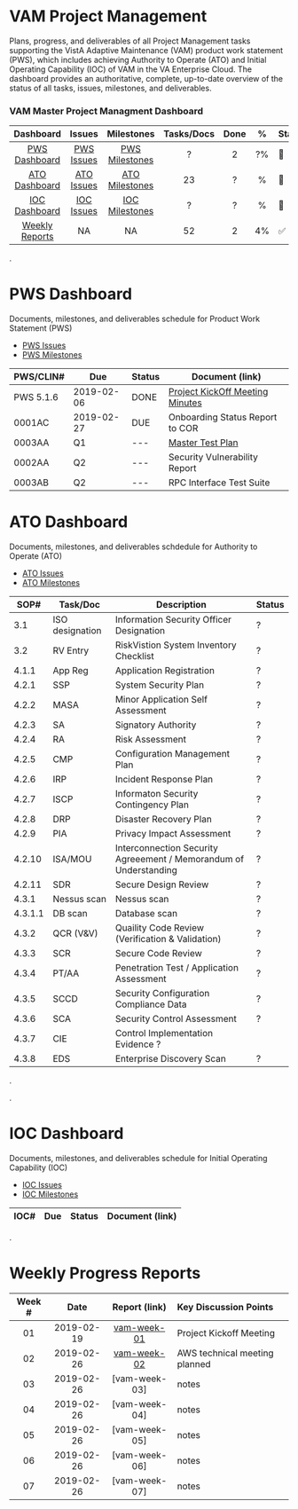 # VAM Project Management

Plans, progress, and deliverables of all Project Management tasks supporting the VistA Adaptive Maintenance (VAM) product work statement (PWS), which includes achieving Authority to Operate (ATO) and Initial Operating Capability (IOC) of VAM in the VA Enterprise Cloud. The dashboard provides an authoritative, complete, up-to-date overview of the status of all tasks, issues, milestones, and deliverables.


### VAM Master Project Managment Dashboard

| Dashboard | Issues | Milestones|Tasks/Docs | Done | % | Status |
|:---:|:---:|:---:|:---:|:---:|:---:|:---|
[PWS Dashboard](#pws-dahsboard)    | [PWS Issues](https://github.com/vistadataproject/VAM2ProjectManagement/issues?q=is%3Aopen+is%3Aissue+label%3APWS) | [PWS Milestones](https://github.com/vistadataproject/VAM2ProjectManagement/issues?q=is%3Aopen+is%3Aissue+milestone%3APWS-Scope)  | ? | 2 | ?% | :large_orange_diamond: | 
[ATO Dashboard](#ato-dashboard)    | [ATO Issues](https://github.com/vistadataproject/VAM2ProjectManagement/issues?q=is%3Aopen+is%3Aissue+label%3AATO) | [ATO Milestones](https://github.com/vistadataproject/VAM2ProjectManagement/issues?q=is%3Aopen+is%3Aissue+milestone%3AATO-Scope)  | 23 | ? | % | :red_circle: | 
[IOC Dashboard](#ioc-dashboard)    |  [IOC Issues](https://github.com/vistadataproject/VAM2ProjectManagement/issues?q=is%3Aopen+is%3Aissue+label%3AIOC)  |  [IOC Milestones](https://github.com/vistadataproject/VAM2ProjectManagement/issues?q=is%3Aopen+is%3Aissue+milestone%3AIOC-Scope) |  ? | ? | % | :red_circle: |
[Weekly Reports](#weekly-progress-reports)  | NA | NA | 52 | 2 | 4% | :white_check_mark:  | 



.

# PWS Dashboard
Documents, milestones, and deliverables schedule for Product Work Statement (PWS)

* [PWS Issues](https://github.com/vistadataproject/VAM2ProjectManagement/issues?q=is%3Aopen+is%3Aissue+label%3APWS)
* [PWS Milestones](https://github.com/vistadataproject/VAM2ProjectManagement/issues?q=is%3Aopen+is%3Aissue+milestone%3APWS-Scope)


|PWS/CLIN# | Due | Status | Document (link) |
|---|---|---|---|
|PWS 5.1.6 | 2019-02-06 | DONE | [Project KickOff Meeting Minutes](/Documents/Technical_Kickoff_Meeting/VAM2_Technical_Kickoff_Meeting_Notes_20190206.md) |
|0001AC | 2019-02-27| DUE | Onboarding Status Report to COR |
|0003AA | Q1 | --- | [Master Test Plan](/Documents/Master_Test_Plan.md) | 
|0002AA	| Q2 | --- | Security Vulnerability Report | 
|0003AB	| Q2 | --- | RPC Interface Test Suite | 





# ATO Dashboard
Documents, milestones, and deliverables schdedule for Authority to Operate (ATO)

* [ATO Issues](https://github.com/vistadataproject/VAM2ProjectManagement/issues?q=is%3Aopen+is%3Aissue+label%3AATO)
* [ATO Milestones](https://github.com/vistadataproject/VAM2ProjectManagement/issues?q=is%3Aopen+is%3Aissue+milestone%3AATO-Scope) 


|SOP# | Task/Doc| Description | Status
|--------|---------|--------|---------|
3.1	    | ISO designation	  | Information Security Officer Designation | ?
3.2	    | RV Entry	        | RiskVistion System Inventory Checklist | ?
4.1.1	  | App Reg	          | Application Registration |  ?
4.2.1	  | SSP	              | System Security Plan |  ?
4.2.2	  | MASA	            | Minor Application Self Assessment |  ?
4.2.3	  | SA	              | Signatory Authority |  ?
4.2.4	  | RA	              | Risk Assessment |  ?
4.2.5	  | CMP	              | Configuration Management Plan |  ?
4.2.6	  | IRP	              | Incident Response Plan |  ?
4.2.7	  | ISCP	            | Informaton Security Contingency Plan |  ?
4.2.8	  | DRP	              | Disaster Recovery Plan |  ?
4.2.9	  | PIA	              | Privacy Impact Assessment | ? 
4.2.10	| ISA/MOU	          | Interconnection Security Agreeement / Memorandum of Understanding |  ?
4.2.11	| SDR	              | Secure Design Review |  ?
4.3.1	  | Nessus scan	      | Nessus scan |  ?
4.3.1.1	| DB scan	          | Database scan |  ?
4.3.2	  | QCR (V&V)	        | Quaility Code Review (Verification & Validation) |  ?
4.3.3	  | SCR	              | Secure Code Review |  ?
4.3.4	  | PT/AA	            | Penetration Test / Application Assessment |  ?
4.3.5	  | SCCD	            | Security Configuration Compliance Data |  ?
4.3.6	  | SCA	              | Security Control Assessment |  ?
4.3.7	  | CIE	              | Control Implementation Evidence  ?| 
4.3.8	  | EDS	              | Enterprise Discovery Scan |  ?

.


.

# IOC Dashboard
Documents, milestones, and deliverables schedule for Initial Operating Capability (IOC)

* [IOC Issues](https://github.com/vistadataproject/VAM2ProjectManagement/issues?q=is%3Aopen+is%3Aissue+label%3AIOC)
* [IOC Milestones](https://github.com/vistadataproject/VAM2ProjectManagement/issues?q=is%3Aopen+is%3Aissue+milestone%3AIOC-Scope)

|IOC# | Due | Status | Document (link) |
|---|---|---|---|




.
# Weekly Progress Reports
|Week #  | Date  | Report (link) | Key Discussion Points|
|:---:|:---:|:---:|:---|
| 01 |2019-02-19 |  [vam-week-01](/Documents/weekly_meeting_minutes/vam-week-01-20190219.md) | Project Kickoff Meeting |
| 02 |2019-02-26 |  [vam-week-02](/Documents/weekly_meeting_minutes/vam-week-02-20190226.md) | AWS technical meeting planned  |
| 03 |2019-02-26 |  [vam-week-03] | notes  |
| 04 |2019-02-26 |  [vam-week-04] | notes  |
| 05 |2019-02-26 |  [vam-week-05] | notes  |
| 06 |2019-02-26 |  [vam-week-06] | notes  |
| 07 |2019-02-26 |  [vam-week-07] | notes  |














